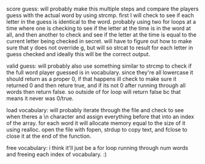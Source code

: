 score guess: will probably make this multiple steps and compare the players guess with the actual word by using strcmp.
first I will check to see if each letter in the guess is identical to the word. probably using two for loops at a time where
one is checking to see if the letter at the time is in the word at all, and then another to check and see if the letter at the
time is equal to the current letter being checked in secret. will have to figure out how to make sure that y does not override
g, but will so strcat to result for each letter in guess checked and ideally this will be the correct output.

valid guess: will probably also use something similar to strcmp to check if the full word player guessed is in vocabulary.
since they're all lowercase it should return as a proper 0, if that happens ill check to make sure it returned 0 and then reture true, and if its not 0 after running through all words then return false. so outside of for loop will return false bc that 
means it never was 0/true.

load vocabulary: will probably iterate through the file and check to see when theres a \n character and assign everything
before that into an index of the array. for each word it will allocate memory equal to the size of it using realloc. open the
file with fopen, strdup to copy text, and fclose to close it at the end of the function.

free vocabulary: i think it'll just be a for loop running through num words and freeing each index of vocabulary. :)
